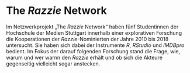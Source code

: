 # The *Razzie* Network

Im Netzwerkprojekt „The *Razzie* Network“ haben fünf Studentinnen der Hochschule der Medien Stuttgart innerhalb einer explorativen Forschung die Kooperationen der *Razzie*-Nominierten der Jahre 2010 bis 2018 untersucht. Sie haben sich dabei der Instrumente *R*, *RStudio* und *IMDBpro* bedient. Im Fokus der darauf folgenden Forschung stand die Frage, wie, warum und wer warnn den *Razzie* erhält und ob sich die Akteure gegenseitig vielleicht sogar anstecken.
